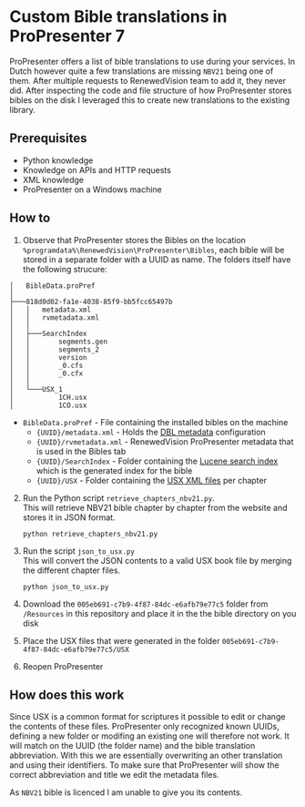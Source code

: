 # Custom Bible translations in ProPresenter 7

ProPresenter offers a list of bible translations to use during your services. In Dutch however quite a few translations are missing `NBV21` being one of them. After multiple requests to RenewedVision team to add it, they never did. After inspecting the code and file structure of how ProPresenter stores bibles on the disk I leveraged this to create new translations to the existing library.

## Prerequisites
- Python knowledge
- Knowledge on APIs and HTTP requests
- XML knowledge
- ProPresenter on a Windows machine

## How to

1. Observe that ProPresenter stores the Bibles on the location `%programdata%\RenewedVision\ProPresenter\Bibles`, each bible will be stored in a separate folder with a UUID as name. The folders itself have the following strucure:
```
│   BibleData.proPref
│
├───818d0d02-fa1e-4038-85f9-bb5fcc65497b
│   │   metadata.xml
│   │   rvmetadata.xml
│   │
│   ├───SearchIndex
│   │       segments.gen
│   │       segments_2
│   │       version
│   │       _0.cfs
│   │       _0.cfx
│   │
│   └───USX_1
│           1CH.usx
│           1CO.usx
```
- `BibleData.proPref` - File containing the installed bibles on the machine
  - `{UUID}/metadata.xml` - Holds the [DBL metadata](https://thedigitalbiblelibrary.org/2017/07/07/introducing-dbl-metadata-2-0/) configuration
  - `{UUID}/rvmetadata.xml` - RenewedVision ProPresenter metadata that is used in the Bibles tab
  - `{UUID}/SearchIndex` - Folder containing the [Lucene search index](https://lucene.apache.org/) which is the generated index for the bible
  - `{UUID}/USX` - Folder containing the [USX XML files](https://ubsicap.github.io/usx/) per chapter

2. Run the Python script `retrieve_chapters_nbv21.py`.
<br>This will retrieve NBV21 bible chapter by chapter from the website and stores it in JSON format.
    ```shell
    python retrieve_chapters_nbv21.py
    ```

3. Run the script `json_to_usx.py`
   <br>This will convert the JSON contents to a valid USX book file by merging the different chapter files.
   ```shell
   python json_to_usx.py
   ```

4. Download the `005eb691-c7b9-4f87-84dc-e6afb79e77c5` folder from `/Resources` in this repository and place it in the the bible directory on you disk

5. Place the USX files that were generated in the folder `005eb691-c7b9-4f87-84dc-e6afb79e77c5/USX`

6. Reopen ProPresenter

## How does this work
Since USX is a common format for scriptures it possible to edit or change the contents of these files. ProPresenter only recognized known UUIDs, defining a new folder or modifing an existing one will therefore not work. It will match on the UUID (the folder name) and the bible translation abbreviation. With this we are essentially overwriting an other translation and using their identifiers. To make sure that ProPresenter will show the correct abbreviation and title we edit the metadata files.

As `NBV21` bible is licenced I am unable to give you its contents.